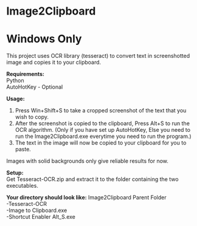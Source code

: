 # Image2Clipboard
# Windows Only #
This project uses OCR library (tesseract) to convert text in screenshotted image and copies it to your clipboard.

**Requirements:** <br>
Python <br>
AutoHotKey - Optional


**Usage:**<br>
1. Press Win+Shift+S to take a cropped screenshot of the text that you wish to copy.
2. After the screenshot is copied to the clipboard, Press Alt+S to run the OCR algorithm. (Only if you have set up AutoHotKey, Else you need to run the Image2Clipboard.exe everytime you need to run the program.)
3. The text in the image will now be copied to your clipboard for you to paste.

Images with solid backgrounds only give reliable results for now.

**Setup:**<br>
Get Tesseract-OCR.zip and extract it to the folder containing the two executables.

**Your directory should look like:**
Image2Clipboard Parent Folder <br>
-Tesseract-OCR <br>
-Image to Clipboard.exe <br>
-Shortcut Enabler Alt_S.exe
